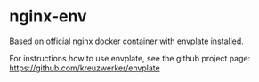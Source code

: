 # nginx-env
Based on official nginx docker container with envplate installed.

For instructions how to use envplate, see the github project page: 
https://github.com/kreuzwerker/envplate